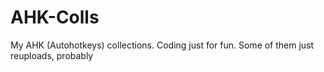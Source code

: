 # AHK-Colls
My AHK (Autohotkeys) collections. Coding just for fun. Some of them just reuploads, probably
